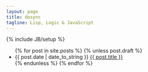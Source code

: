 ```yaml
---
layout: page
title: dosync
tagline: Lisp, Logic & JavaScript
---
```

{% include JB/setup %}

<ul class="posts">
  {% for post in site.posts %}
   {% unless post.draft %}
    <li><span>{{ post.date | date_to_string }}</span> <a href="{{ BASE_PATH }}{{ post.url }}">{{ post.title }}</a></li>
   {% endunless %}
  {% endfor %}
</ul>
